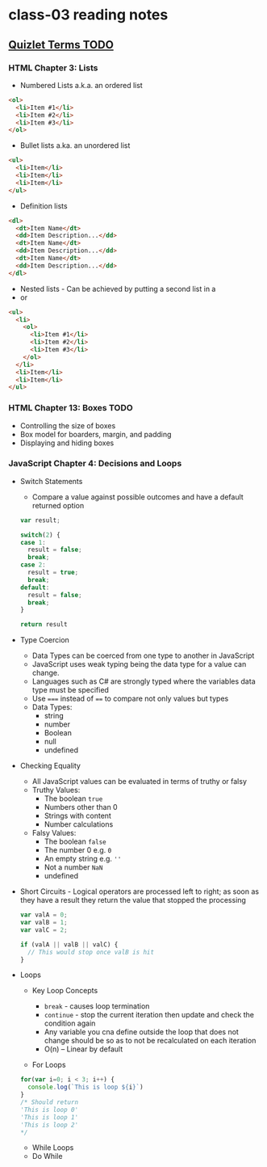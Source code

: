 # class-03 reading notes

## [Quizlet Terms TODO](https://quizlet.com/)

### HTML Chapter 3: Lists

* Numbered Lists a.k.a. an ordered list

```html
<ol>
  <li>Item #1</li>
  <li>Item #2</li>
  <li>Item #3</li>
</ol>
```

* Bullet lists a.ka. an unordered list

```html
<ul>
  <li>Item</li>
  <li>Item</li>
  <li>Item</li>
</ul>
```

* Definition lists

```html
<dl>
  <dt>Item Name</dt>
  <dd>Item Description...</dd>
  <dt>Item Name</dt>
  <dd>Item Description...</dd>
  <dt>Item Name</dt>
  <dd>Item Description...</dd>
</dl>
```

* Nested lists - Can be achieved by putting a second list in a <li> or <dd>

```html
<ul>
  <li>
    <ol>
      <li>Item #1</li>
      <li>Item #2</li>
      <li>Item #3</li>
    </ol>
  </li>
  <li>Item</li>
  <li>Item</li>
</ul>
```

### HTML Chapter 13: Boxes TODO

* Controlling the size of boxes
* Box model for boarders, margin, and padding
* Displaying and hiding boxes

### JavaScript Chapter 4: Decisions and Loops

* Switch Statements
  * Compare a value against possible outcomes and have a default returned option

  ```javascript
  var result;

  switch(2) {
  case 1:
    result = false;
    break;
  case 2:
    result = true;
    break;
  default:
    result = false;
    break;
  }

  return result
  ```

* Type Coercion
  * Data Types can be coerced from one type to another in JavaScript
  * JavaScript uses weak typing being the data type for a value can change.
  * Languages such as C# are strongly typed where the variables data type must be specified
  * Use `===` instead of `==` to compare not only values but types
  * Data Types:
    * string
    * number
    * Boolean
    * null
    * undefined

* Checking Equality
  * All JavaScript values can be evaluated in terms of truthy or falsy
  * Truthy Values:
    * The boolean `true`
    * Numbers other than 0
    * Strings with content
    * Number calculations
  * Falsy Values:
    * The boolean `false`
    * The number 0 e.g. `0`
    * An empty string e.g. `''`
    * Not a number `NaN`
    * undefined
* Short Circuits - Logical operators are processed left to right; as soon as they have a result they return the value that stopped the processing

  ```javascript
  var valA = 0;
  var valB = 1;
  var valC = 2;
  
  if (valA || valB || valC) {
    // This would stop once valB is hit
  }
  ```

* Loops
  * Key Loop Concepts
    * `break` - causes loop termination
    * `continue` - stop the current iteration then update and check the condition again
    * Any variable you cna define outside the loop that does not change should be so as to not be recalculated on each iteration
    * O(n) – Linear by default

  * For Loops
  ```javascript
  for(var i=0; i < 3; i++) {
    console.log(`This is loop ${i}`)
  }
  /* Should return
  'This is loop 0'
  'This is loop 1'
  'This is loop 2'
  */ 
  ```

  * While Loops
  * Do While
